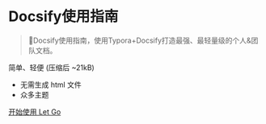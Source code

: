 <!-- _coverpage.md -->

# Docsify使用指南 

> 💪Docsify使用指南，使用Typora+Docsify打造最强、最轻量级的个人&团队文档。

 简单、轻便 (压缩后 ~21kB)
- 无需生成 html 文件
- 众多主题



[开始使用 Let Go](/README.md)
